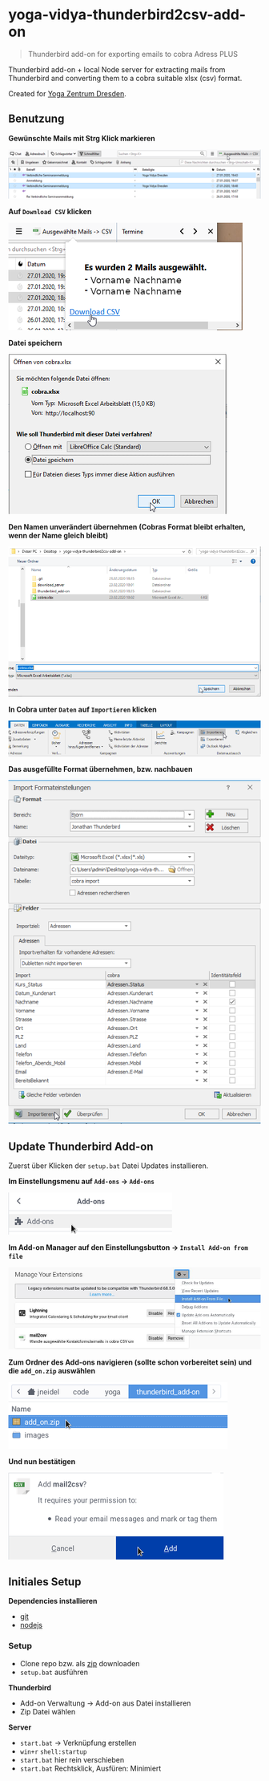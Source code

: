 # yoga-vidya-thunderbird2csv-add-on

> Thunderbird add-on for exporting emails to cobra Adress PLUS

Thunderbird add-on + local Node server for extracting mails from Thunderbird and converting them to a cobra suitable xlsx (csv) format.

Created for [Yoga Zentrum Dresden](http://yoga-dresden.com).

## Benutzung

**Gewünschte Mails mit Strg Klick markieren**

![](images/auswahl.png)

**Auf `Download CSV` klicken**

![](images/download.png)

**Datei speichern**

![](images/save.png)

**Den Namen unverändert übernehmen (Cobras Format bleibt erhalten, wenn der Name
gleich bleibt)**

![](images/name.png)

**In Cobra unter `Daten` auf `Importieren` klicken**

![](images/import.png)

**Das ausgefüllte Format übernehmen, bzw. nachbauen**

![](images/import_format.png)

## Update Thunderbird Add-on

Zuerst über Klicken der `setup.bat` Datei Updates installieren.

**Im Einstellungsmenu auf `Add-ons` -> `Add-ons`**

![](images/update-1.png)

**Im Add-on Manager auf den Einstellungsbutton -> `Install Add-on from file`**

![](images/update-2.png)

**Zum Ordner des Add-ons navigieren (sollte schon vorbereitet sein) und die
`add_on.zip` auswählen**

![](images/update-3.png)

**Und nun bestätigen**

![](images/update-4.png)

## Initiales Setup

**Dependencies installieren**
- [git](https://git-scm.com/downloads)
- [nodejs](https://nodejs.org/en/download)

### Setup

- Clone repo bzw. als [zip](https://github.com/jneidel/yoga-vidya-thunderbird2csv-add-on/archive/refs/heads/master.zip) downloaden
- `setup.bat` ausführen

**Thunderbird**
- Add-on Verwaltung -> Add-on aus Datei installieren
- Zip Datei wählen

**Server**
- `start.bat` -> Verknüpfung erstellen
- `win+r` `shell:startup`
- `start.bat` hier rein verschieben
- `start.bat` Rechtsklick, Ausfüren: Minimiert

